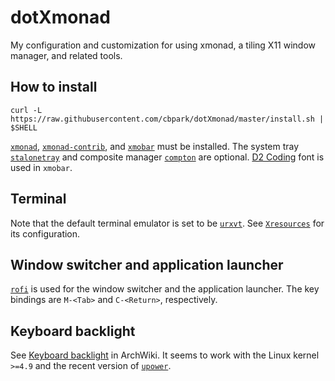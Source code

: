 # dotXmonad

My configuration and customization for using xmonad, a tiling X11 window manager, and related tools.

## How to install

```
curl -L https://raw.githubusercontent.com/cbpark/dotXmonad/master/install.sh | $SHELL
```

[`xmonad`](http://xmonad.org/), [`xmonad-contrib`](http://xmonad.org/contrib.html), and [`xmobar`](http://projects.haskell.org/xmobar/) must be installed. The system tray [`stalonetray`](http://stalonetray.sourceforge.net/) and composite manager [`compton`](https://github.com/chjj/compton) are optional. [D2 Coding](https://github.com/naver/d2codingfont) font is used in `xmobar`.

## Terminal

Note that the default terminal emulator is set to be [`urxvt`](http://software.schmorp.de/pkg/rxvt-unicode.html). See [`Xresources`](Xresources) for its configuration.

## Window switcher and application launcher

[`rofi`](https://github.com/DaveDavenport/rofi) is used for the window switcher and the application launcher. The key bindings are `M-<Tab>` and `C-<Return>`, respectively.

## Keyboard backlight

See [Keyboard backlight](https://wiki.archlinux.org/index.php/Keyboard_backlight) in ArchWiki. It seems to work with the Linux kernel `>=4.9` and the recent version of [`upower`](https://upower.freedesktop.org/).
